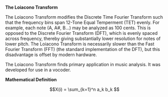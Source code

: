 **The Loiacono Transform**

The Loiacono Transform modifies the Discrete Time Fourier Transform such that the frequency bins span 12-Tone Equal Temperment (TET) evenly. For example, each note (A, A#, B...) may be analyzed as 100 cents. This is opposed to the Discrete Fourier Transform (DFT), which is evenly spaced across frequency, thereby giving substantially lower resolution for notes of lower pitch. The Loiacono Transform is necessarily slower than the Fast Fourier Transform (FFT) (the standard implementation of the DFT), but this disadvantage is offset by modern hardware.

The Loiacono Transform finds primary application in music analysis. It was developed for use in a vocoder. 

**Mathematical Definition**

$$X(i) = \sum_{k=1}^n a_k b_k $$
